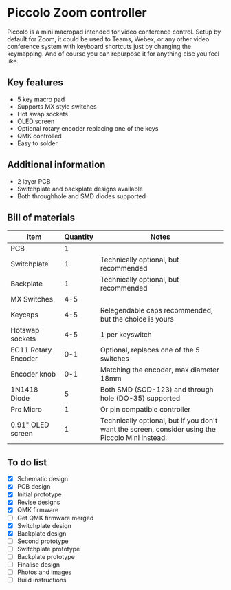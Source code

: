 # Piccolo Zoom controller
Piccolo is a mini macropad intended for video conference control.  Setup by default for Zoom, it could be used to Teams, Webex, or any other video conference system with keyboard shortcuts just by changing the keymapping.  And of course you can repurpose it for anything else you feel like.

## Key features
* 5 key macro pad
* Supports MX style switches
* Hot swap sockets
* OLED screen
* Optional rotary encoder replacing one of the keys
* QMK controlled
* Easy to solder

## Additional information
 * 2 layer PCB
 * Switchplate and backplate designs available
 * Both throughhole and SMD diodes supported
 
## Bill of materials
Item | Quantity | Notes
-----|----------|------
PCB | 1 |
Switchplate | 1 | Technically optional, but recommended
Backplate | 1 | Technically optional, but recommended
MX Switches | 4-5 | 
Keycaps | 4-5 | Relegendable caps recommended, but the choice is yours
Hotswap sockets | 4-5 | 1 per keyswitch
EC11 Rotary Encoder | 0-1 | Optional, replaces one of the 5 switches
Encoder knob | 0-1 | Matching the encoder, max diameter 18mm
1N1418 Diode | 5 | Both SMD (SOD-123) and through hole (DO-35) supported
Pro Micro | 1 | Or pin compatible controller
0.91" OLED screen | 1 | Technically optional, but if you don't want the screen, consider using the Piccolo Mini instead.

## To do list
- [x] Schematic design
- [x] PCB design
- [x] Initial prototype
- [x] Revise designs
- [x] QMK firmware
- [ ] Get QMK firmware merged
- [x] Switchplate design
- [x] Backplate design
- [ ] Second prototype
- [ ] Switchplate prototype
- [ ] Backplate prototype
- [ ] Finalise design
- [ ] Photos and images
- [ ] Build instructions
